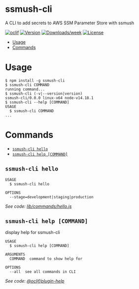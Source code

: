 ssmush-cli
==========

A CLI to add secrets to AWS SSM Parameter Store with ssmush

[![oclif](https://img.shields.io/badge/cli-oclif-brightgreen.svg)](https://oclif.io)
[![Version](https://img.shields.io/npm/v/ssmush-cli.svg)](https://npmjs.org/package/ssmush-cli)
[![Downloads/week](https://img.shields.io/npm/dw/ssmush-cli.svg)](https://npmjs.org/package/ssmush-cli)
[![License](https://img.shields.io/npm/l/ssmush-cli.svg)](https://github.com/androidwiltron/ssmush-cli/blob/master/package.json)

<!-- toc -->
* [Usage](#usage)
* [Commands](#commands)
<!-- tocstop -->
# Usage
<!-- usage -->
```sh-session
$ npm install -g ssmush-cli
$ ssmush-cli COMMAND
running command...
$ ssmush-cli (-v|--version|version)
ssmush-cli/0.0.0 linux-x64 node-v14.18.1
$ ssmush-cli --help [COMMAND]
USAGE
  $ ssmush-cli COMMAND
...
```
<!-- usagestop -->
# Commands
<!-- commands -->
* [`ssmush-cli hello`](#ssmush-cli-hello)
* [`ssmush-cli help [COMMAND]`](#ssmush-cli-help-command)

## `ssmush-cli hello`

```
USAGE
  $ ssmush-cli hello

OPTIONS
  --stage=development|staging|production
```

_See code: [lib/commands/hello.js](https://github.com/androidwiltron/ssmush-cli/blob/v0.0.0/lib/commands/hello.js)_

## `ssmush-cli help [COMMAND]`

display help for ssmush-cli

```
USAGE
  $ ssmush-cli help [COMMAND]

ARGUMENTS
  COMMAND  command to show help for

OPTIONS
  --all  see all commands in CLI
```

_See code: [@oclif/plugin-help](https://github.com/oclif/plugin-help/blob/v3.2.3/src/commands/help.ts)_
<!-- commandsstop -->
